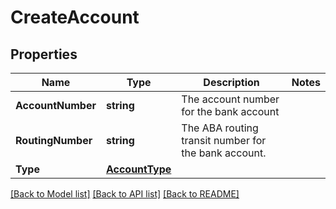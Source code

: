 # CreateAccount

## Properties

Name | Type | Description | Notes
------------ | ------------- | ------------- | -------------
**AccountNumber** | **string** | The account number for the bank account | 
**RoutingNumber** | **string** | The ABA routing transit number for the bank account. | 
**Type** | [**AccountType**](AccountType.md) |  | 

[[Back to Model list]](../README.md#documentation-for-models) [[Back to API list]](../README.md#documentation-for-api-endpoints) [[Back to README]](../README.md)


